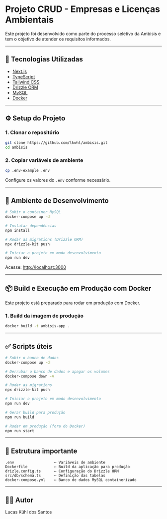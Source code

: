 # Projeto CRUD - Empresas e Licenças Ambientais

Este projeto foi desenvolvido como parte do processo seletivo da Ambisis e tem o objetivo de atender os requisitos informados.

---

## 🚀 Tecnologias Utilizadas

* [Next.js](https://nextjs.org/)
* [TypeScript](https://www.typescriptlang.org/)
* [Tailwind CSS](https://tailwindcss.com/)
* [Drizzle ORM](https://orm.drizzle.team/)
* [MySQL](https://www.mysql.com/)
* [Docker](https://www.docker.com/)

---

## ⚙️ Setup do Projeto

### 1. Clonar o repositório

```bash
git clone https://github.com/lkwhl/ambisis.git
cd ambisis
```

### 2. Copiar variáveis de ambiente

```bash
cp .env-example .env
```

Configure os valores do `.env` conforme necessário.

---

## 🐳 Ambiente de Desenvolvimento

```bash
# Subir o container MySQL
docker-compose up -d

# Instalar dependências
npm install

# Rodar as migrations (Drizzle ORM)
npx drizzle-kit push

# Iniciar o projeto em modo desenvolvimento
npm run dev
```

Acesse: [http://localhost:3000](http://localhost:3000)

---

## 📦 Build e Execução em Produção com Docker

Este projeto está preparado para rodar em produção com Docker.

### 1. Build da imagem de produção

```bash
docker build -t ambisis-app .
```

---

## ✅ Scripts úteis

```bash
# Subir o banco de dados
docker-compose up -d

# Derrubar o banco de dados e apagar os volumes
docker-compose down -v

# Rodar as migrations
npx drizzle-kit push

# Iniciar o projeto em modo desenvolvimento
npm run dev

# Gerar build para produção
npm run build

# Rodar em produção (fora do Docker)
npm run start
```

---

## 📁 Estrutura importante

```
.env                  ← Variáveis de ambiente
Dockerfile            ← Build da aplicação para produção
drizle.config.ts      ← Configuração do Drizzle ORM
src/db/schema.ts      ← Definição das tabelas
docker-compose.yml    ← Banco de dados MySQL containerizado
```

---

## 🧑‍💻 Autor

Lucas Kühl dos Santos
